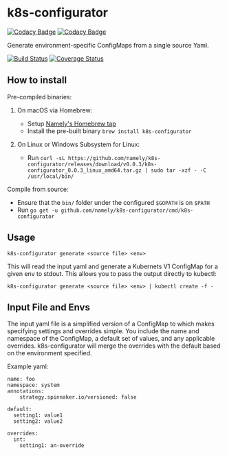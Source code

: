 # k8s-configurator
 
[![Codacy Badge](https://app.codacy.com/project/badge/Grade/62d5e8eec18a40ccb620d0c3948c02f4)](https://app.codacy.com/gh/namely/k8s-configurator/dashboard)
[![Codacy Badge](https://app.codacy.com/project/badge/Coverage/62d5e8eec18a40ccb620d0c3948c02f4)](https://app.codacy.com/gh/namely/k8s-configurator/dashboard)

Generate environment-specific ConfigMaps from a single source Yaml.

[![Build Status](https://travis-ci.org/namely/k8s-configurator.svg?branch=master)](https://travis-ci.org/namely/k8s-configurator)
[![Coverage Status](https://coveralls.io/repos/github/namely/k8s-configurator/badge.svg?branch=master)](https://coveralls.io/github/namely/k8s-configurator?branch=master)

## How to install

Pre-compiled binaries:

1. On macOS via Homebrew:

   - Setup [Namely's Homebrew tap](https://github.com/namely/homebrew-tap)
   - Install the pre-built binary `brew install k8s-configurator`

2. On Linux or Windows Subsystem for Linux:

   - Run `curl -sL https://github.com/namely/k8s-configurator/releases/download/v0.0.3/k8s-configurator_0.0.3_linux_amd64.tar.gz | sudo tar -xzf - -C /usr/local/bin/`

Compile from source:

 - Ensure that the `bin/` folder under the configured `$GOPATH` is on `$PATH`
 - Run `go get -u github.com/namely/k8s-configurator/cmd/k8s-configurator`

## Usage

```
k8s-configurator generate <source file> <env>
```

This will read the input yaml and generate a Kubernets V1 ConfigMap for a given env
to stdout. This allows you to pass the output directly to kubectl:

```
k8s-configurator generate <source file> <env> | kubectl create -f -
```

## Input File and Envs

The input yaml file is a simplified version of a ConfigMap to
which makes specifying settings and overrides simple. You include
the name and namespace of the ConfigMap, a default set of values,
and any applicable overrides. k8s-configurator will merge the overrides
with the default based on the environment specified.

Example yaml:

```
name: foo
namespace: system
annotations:
    strategy.spinnaker.io/versioned: false

default:
  setting1: value1
  setting2: value2

overrides:
  int:
    setting1: an-override
```
